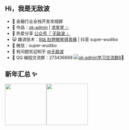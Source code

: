 ## Hi，我是无敌波

- 🐧 金融行业全栈开发攻城狮
- 🏡 作品：<a href="http://ok-admin.xlbweb.cn" target="_blank">ok-admin</a> | <a href="https://gitee.com/wudibo/ok-admin" target="_blank">求星星 ✨</a>
- 🌱 热爱分享 <a href="https://github.com/wudibo/wudibo/blob/main/wxgzh_qrcode.jpg" target="_blank">公众号『 无敌波 』</a>
- 😺 趣讲技术：<a href="https://space.bilibili.com/487992065" target="_blank">B站 肚脐眼笑得青痛</a> | 抖音 super-wudibo
- 💬 微信：super-wudibo
- 🤔 有问题欢迎知乎 <a href="https://www.zhihu.com/people/mrx_zh" target="_blank">@无敌波</a>
- 👬 QQ 编程交流群：273436668 <a target="_blank" href="https://jq.qq.com/?_wv=1027&k=gKinWG8T"><img border="0" src="https://pub.idqqimg.com/wpa/images/group.png" alt="ok-admin学习交流群6⃣️" title="ok-admin学习交流群6⃣️"></a>

## 新年汇总 ✨

<img align="" height="137px" src="https://github-readme-stats.vercel.app/api?username=wudibo&hide_title=true&hide_border=true&show_icons=true&include_all_commits=true&line_height=21&bg_color=0,EC6C6C,FFD479,FFFC79,73FA79&theme=graywhite&locale=cn" /><img align="" height="137px" src="https://github-readme-stats.vercel.app/api/top-langs/?username=wudibo&hide_title=true&hide_border=true&layout=compact&bg_color=0,73FA79,73FDFF,D783FF&theme=graywhite&locale=cn" />
